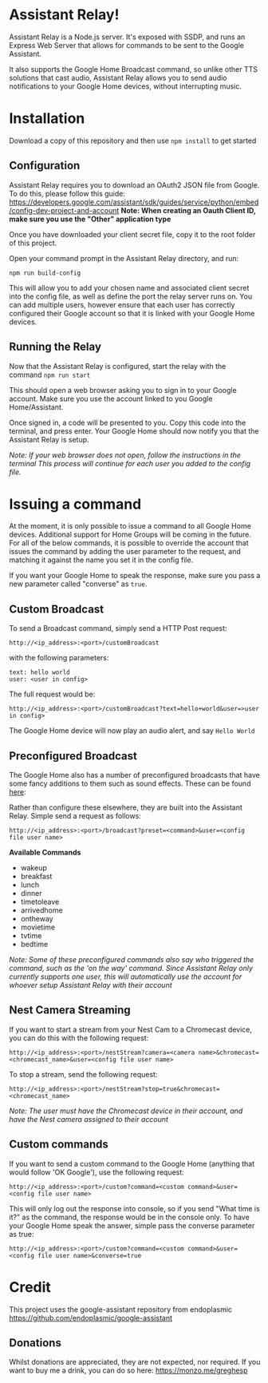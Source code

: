 
# Assistant Relay!

Assistant Relay is a Node.js server. It's exposed with SSDP, and runs an Express Web Server that allows for commands to be sent to the Google Assistant.

It also supports the Google Home Broadcast command, so unlike other TTS solutions that cast audio, Assistant Relay allows you to send audio notifications to your Google Home devices, without interrupting music.


# Installation

Download a copy of this repository and then use `npm install` to get started

## Configuration

Assistant Relay requires you to download an OAuth2 JSON file from Google.  To do this, please follow this guide: https://developers.google.com/assistant/sdk/guides/service/python/embed/config-dev-project-and-account
**Note: When creating an Oauth Client ID, make sure you use the "Other" application type**

Once you have downloaded your client secret file, copy it to the root folder of this project.

Open your command prompt in the Assistant Relay directory, and run:

    npm run build-config

This will allow you to add your chosen name and associated client secret into the config file, as well as define the port the relay server runs on.
 You can add multiple users, however ensure that each user has correctly configured their Google account so that it is linked with your Google Home devices.


## Running the Relay

Now that the Assistant Relay is configured, start the relay with the command `npm run start`

This should open a web browser asking you to sign in to your Google account. Make sure you use the account linked to you Google Home/Assistant.

Once signed in, a code will be presented to you.  Copy this code into the terminal, and press enter.  Your Google Home should now notify you that the Assistant Relay is setup.

*Note: If your web browser does not open, follow the instructions in the terminal
This process will continue for each user you added to the config file.*

# Issuing a command

At the moment, it is only possible to issue a command to all Google Home devices. Additional support for Home Groups will be coming in the future.
For all of the below commands, it is possible to override the account that issues the command by adding the user parameter to the request, and matching it against the name you set it in the config file.

If you want your Google Home to speak the response, make sure you pass a new parameter called "converse" as `true`.

## Custom Broadcast

To send a Broadcast command, simply send a HTTP Post request:

    http://<ip_address>:<port>/customBroadcast

with the following parameters:

    text: hello world
    user: <user in config>

The full request would be:

    http://<ip_address>:<port>/customBroadcast?text=hello+world&user=>user in config>
The Google Home device will now play an audio alert, and say `Hello World`

## Preconfigured Broadcast

The Google Home also has a number of preconfigured broadcasts that have some fancy additions to them such as sound effects.  These can be found [here](https://support.google.com/googlehome/answer/7531913?co=GENIE.Platform=Android&hl=en):

Rather than configure these elsewhere, they are built into the Assistant Relay.  Simple send a request as follows:

    http://<ip_address>:<port>/broadcast?preset=<command>&user=<config file user name>

**Available Commands**

 - wakeup
 - breakfast
 - lunch
 - dinner
 - timetoleave
 - arrivedhome
 - ontheway
 - movietime
 - tvtime
 - bedtime

*Note: Some of these preconfigured commands also say who triggered the command, such as the 'on the way' command. Since Assistant Relay only currently supports one user, this will automatically use the account for whoever setup Assistant Relay with their account*

## Nest Camera Streaming

If you want to start a stream from your Nest Cam to a Chromecast device, you can do this with the following request:

    http://<ip_address>:<port>/nestStream?camera=<camera name>&chromecast=<chromecast_name>&user=<config file user name>

To stop a stream, send the following request:

    http://<ip_address>:<port>/nestStream?stop=true&chromecast=<chromecast_name>

*Note: The user must have the Chromecast device in their account, and have the Nest camera assigned to their account*

## Custom commands

If you want to send a custom command to the Google Home (anything that would follow 'OK Google'), use the following request:

    http://<ip_address>:<port>/custom?command=<custom command>&user=<config file user name>

This will only log out the response into console, so if you send "What time is it?" as the command, the response would be in the console only.
To have your Google Home speak the answer, simple pass the converse parameter as true:

    http://<ip_address>:<port>/custom?command=<custom command>&user=<config file user name>&converse=true


# Credit
This project uses the google-assistant repository from endoplasmic
https://github.com/endoplasmic/google-assistant

## Donations
Whilst donations are appreciated, they are not expected, nor required.  If you want to buy me a drink, you can do so here:
https://monzo.me/greghesp
